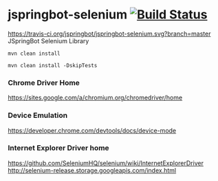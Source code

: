 jspringbot-selenium [![Build Status](https://travis-ci.org/jspringbot/jspringbot-selenium.svg?branch=master)](https://travis-ci.org/jspringbot/jspringbot-selenium)
=======

https://travis-ci.org/jspringbot/jspringbot-selenium.svg?branch=master
JSpringBot Selenium Library

`mvn clean install`

`mvn clean install -DskipTests`

### Chrome Driver Home

https://sites.google.com/a/chromium.org/chromedriver/home

### Device Emulation

https://developer.chrome.com/devtools/docs/device-mode

### Internet Explorer Driver home

https://github.com/SeleniumHQ/selenium/wiki/InternetExplorerDriver
http://selenium-release.storage.googleapis.com/index.html
